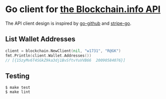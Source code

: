 # Go client for [the Blockchain.info API](https://blockchain.info/api/blockchain_wallet_api)

The API client design is inspired by [go-github](https://github.com/google/go-github/)
and [stripe-go](https://github.com/stripe/stripe-go/).

## List Wallet Addresses

```go
client = blockchain.NewClient(nil, "w1731", "R@GK")
fmt.Println(client.Wallet.Addresses())
// [{15zyMv6T4SGkZ9ka3dj1BvSftvYuVVB66  20090584076}]
```

## Testing

```shell
$ make test
$ make lint
```
